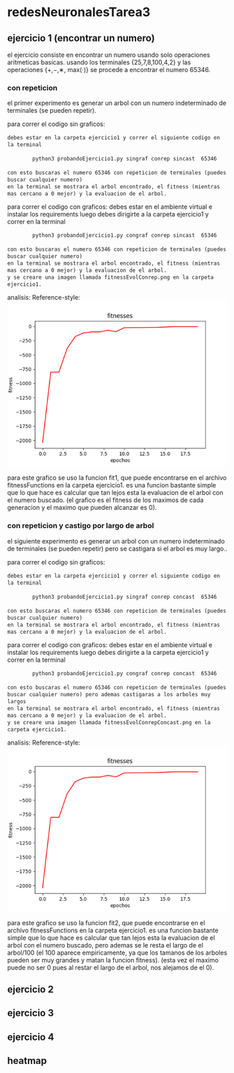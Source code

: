 # redesNeuronalesTarea3

## ejercicio 1 (encontrar un numero)
el ejercicio consiste en encontrar un numero usando solo operaciones aritmeticas basicas.
usando los terminales {25,7,8,100,4,2} y las operaciones {+,−,∗, max(·)} se procede a encontrar el numero 65346.

### con repeticion
el primer experimento es generar un arbol con un numero indeterminado de terminales (se pueden repetir).

para correr el codigo sin graficos:

    debes estar en la carpeta ejercicio1 y correr el siguiente codigo en la terminal
    
            python3 probandoEjercicio1.py singraf conrep sincast  65346

    con esto buscaras el numero 65346 con repeticion de terminales (puedes buscar cualquier numero)
    en la terminal se mostrara el arbol encontrado, el fitness (mientras mas cercano a 0 mejor) y la evaluacion de el arbol.

para correr el codigo con graficos:
    debes estar en el ambiente virtual e instalar los requirements
    luego debes dirigirte a la carpeta ejercicio1 y correr en la terminal

            python3 probandoEjercicio1.py congraf conrep sincast  65346

    con esto buscaras el numero 65346 con repeticion de terminales (puedes buscar cualquier numero)
    en la terminal se mostrara el arbol encontrado, el fitness (mientras mas cercano a 0 mejor) y la evaluacion de el arbol.
    y se creare una imagen llamada fitnessEvolConrep.png en la carpeta ejercicio1.

analisis:
Reference-style: 
![alt text][porcentaje]

[porcentaje]: codigo/ejercicio1/fitnessEvolConrep.png


para este grafico se uso la funcion fit1, que puede encontrarse en el archivo fitnessFunctions en la carpeta ejercicio1. es una funcion bastante simple que lo que hace es calcular que tan lejos esta la evaluacion de el arbol con el numero buscado.
(el grafico es el fitness de los maximos de cada generacion y el maximo que pueden alcanzar es 0).


### con repeticion y castigo por largo de arbol

el siguiente experimento es generar un arbol con un numero indeterminado de terminales (se pueden repetir) pero se castigara si el arbol es muy largo..

para correr el codigo sin graficos:

    debes estar en la carpeta ejercicio1 y correr el siguiente codigo en la terminal
    
            python3 probandoEjercicio1.py singraf conrep concast  65346

    con esto buscaras el numero 65346 con repeticion de terminales (puedes buscar cualquier numero)
    en la terminal se mostrara el arbol encontrado, el fitness (mientras mas cercano a 0 mejor) y la evaluacion de el arbol.

para correr el codigo con graficos:
    debes estar en el ambiente virtual e instalar los requirements
    luego debes dirigirte a la carpeta ejercicio1 y correr en la terminal

            python3 probandoEjercicio1.py congraf conrep concast  65346

    con esto buscaras el numero 65346 con repeticion de terminales (puedes buscar cualquier numero) pero ademas castigaras a los arboles muy largos
    en la terminal se mostrara el arbol encontrado, el fitness (mientras mas cercano a 0 mejor) y la evaluacion de el arbol.
    y se creare una imagen llamada fitnessEvolConrepConcast.png en la carpeta ejercicio1.

analisis:
Reference-style: 
![alt text][porcentaje]

[porcentaje]: codigo/ejercicio1/fitnessEvolConrepConcast.png


para este grafico se uso la funcion fit2, que puede encontrarse en el archivo fitnessFunctions en la carpeta ejercicio1. es una funcion bastante simple que lo que hace es calcular que tan lejos esta la evaluacion de el arbol con el numero buscado, pero ademas se le resta el largo de el arbol/100 (el 100 aparece empiricamente, ya que los tamanos de los arboles pueden ser muy grandes y matan la funcion fitness).
(esta vez el maximo puede no ser 0 pues al restar el largo de el arbol, nos alejamos de el 0). 



## ejercicio 2

## ejercicio 3

## ejercicio 4

## heatmap
